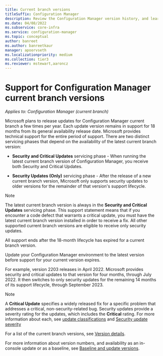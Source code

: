 ```yaml
---
title: Current branch versions
titleSuffix: Configuration Manager
description: Review the Configuration Manager version history, and learn about the phases of service offered.
ms.date: 04/08/2022
ms.subservice: core-infra
ms.service: configuration-manager
ms.topic: conceptual
author: banreet
ms.author: banreetkaur
manager: apoorvseth
ms.localizationpriority: medium
ms.collection: tier3
ms.reviewer: mstewart,aaroncz 
---
```


# Support for Configuration Manager current branch versions

*Applies to: Configuration Manager (current branch)*

Microsoft plans to release updates for Configuration Manager current branch a few times per year. Each update version remains in support for 18 months from its general availability release date. Microsoft provides technical support for the entire period of support. There are two distinct servicing phases that depend on the availability of the latest current branch version:

- **Security and Critical Updates** servicing phase - When running the latest current branch version of Configuration Manager, you receive both Security and Critical Updates.

- **Security Updates (Only)** servicing phase - After the release of a new current branch version, Microsoft only supports security updates to older versions for the remainder of that version's support lifecycle.

> [!NOTE]
> The latest current branch version is always in the **Security and Critical Updates** servicing phase. This support statement means that if you encounter a code defect that warrants a critical update, you must have the latest current branch version installed in order to receive a fix. All other supported current branch versions are eligible to receive only security updates.
>
> All support ends after the 18-month lifecycle has expired for a current branch version.
>
> Update your Configuration Manager environment to the latest version before support for your current version expires.

For example, version 2203 releases in April 2022. Microsoft provides security and critical updates to that version for four months, through July 2022. It then switches to only security updates for the remaining 14 months of its support lifecycle, through September 2023.

> [!NOTE]
> A **Critical Update** specifies a widely released fix for a specific problem that addresses a critical, non-security-related bug. Security updates provide a severity rating for the updates, which includes the **Critical** rating. For more information about each, see [update classifications](/mem/configmgr/sum/get-started/configure-classifications-and-products#to-configure-classifications-and-products-to-synchronize) and [Security update severity](/troubleshoot/windows-client/installing-updates-features-roles/standard-terminology-software-updates#security-update)

For a list of the current branch versions, see [Version details](updates.md#version-details).

For more information about version numbers, and availability as an in-console update or as a baseline, see [Baseline and update versions](updates.md#bkmk_Baselines).
